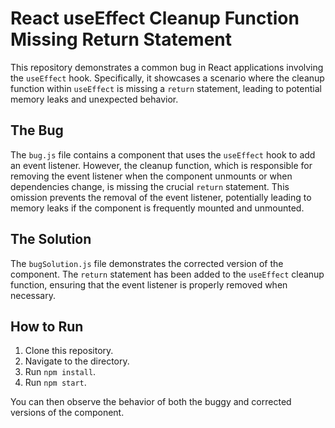 # React useEffect Cleanup Function Missing Return Statement

This repository demonstrates a common bug in React applications involving the `useEffect` hook.  Specifically, it showcases a scenario where the cleanup function within `useEffect` is missing a `return` statement, leading to potential memory leaks and unexpected behavior.

## The Bug

The `bug.js` file contains a component that uses the `useEffect` hook to add an event listener.  However, the cleanup function, which is responsible for removing the event listener when the component unmounts or when dependencies change, is missing the crucial `return` statement. This omission prevents the removal of the event listener, potentially leading to memory leaks if the component is frequently mounted and unmounted.

## The Solution

The `bugSolution.js` file demonstrates the corrected version of the component.  The `return` statement has been added to the `useEffect` cleanup function, ensuring that the event listener is properly removed when necessary.

## How to Run

1. Clone this repository.
2. Navigate to the directory.
3. Run `npm install`.
4. Run `npm start`.

You can then observe the behavior of both the buggy and corrected versions of the component.